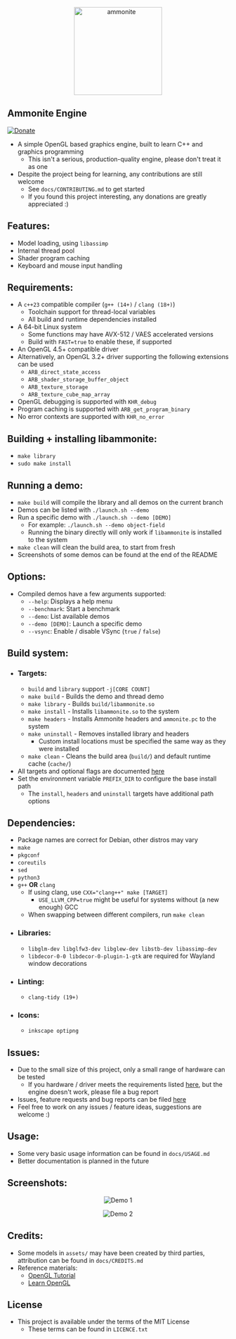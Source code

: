 <p align="center">
  <img src="https://github.com/stuarthayhurst/ammonite/raw/master/assets/icons/icon.svg" alt="ammonite" width="200px">
</p>

## Ammonite Engine
[![Donate](https://img.shields.io/badge/Donate-PayPal-green.svg)](https://paypal.me/stuartahayhurst)
  - A simple OpenGL based graphics engine, built to learn C++ and graphics programming
    - This isn't a serious, production-quality engine, please don't treat it as one
  - Despite the project being for learning, any contributions are still welcome
    - See `docs/CONTRIBUTING.md` to get started
    - If you found this project interesting, any donations are greatly appreciated :)

## Features:
  - Model loading, using `libassimp`
  - Internal thread pool
  - Shader program caching
  - Keyboard and mouse input handling

## Requirements:
  - A `c++23` compatible compiler (`g++ (14+)` / `clang (18+)`)
    - Toolchain support for thread-local variables
    - All build and runtime dependencies installed
  - A 64-bit Linux system
    - Some functions may have AVX-512 / VAES accelerated versions
    - Build with `FAST=true` to enable these, if supported
  - An OpenGL 4.5+ compatible driver
  - Alternatively, an OpenGL 3.2+ driver supporting the following extensions can be used
    - `ARB_direct_state_access`
    - `ARB_shader_storage_buffer_object`
    - `ARB_texture_storage`
    - `ARB_texture_cube_map_array`
  - OpenGL debugging is supported with `KHR_debug`
  - Program caching is supported with `ARB_get_program_binary`
  - No error contexts are supported with `KHR_no_error`

## Building + installing libammonite:
  - `make library`
  - `sudo make install`

## Running a demo:
  - `make build` will compile the library and all demos on the current branch
  - Demos can be listed with `./launch.sh --demo`
  - Run a specific demo with `./launch.sh --demo [DEMO]`
    - For example: `./launch.sh --demo object-field`
    - Running the binary directly will only work if `libammonite` is installed to the system
  - `make clean` will clean the build area, to start from fresh
  - Screenshots of some demos can be found at the end of the README

## Options:
  - Compiled demos have a few arguments supported:
    - `--help`: Displays a help menu
    - `--benchmark`: Start a benchmark
    - `--demo`: List available demos
    - `--demo [DEMO]`: Launch a specific demo
    - `--vsync`: Enable / disable VSync (`true` / `false`)

## Build system:
  - ### Targets:
    - `build` and `library` support `-j[CORE COUNT]`
    - `make build` - Builds the demo and thread demo
    - `make library` - Builds `build/libammonite.so`
    - `make install` - Installs `libammonite.so` to the system
    - `make headers` - Installs Ammonite headers and `ammonite.pc` to the system
    - `make uninstall` - Removes installed library and headers
      - Custom install locations must be specified the same way as they were installed
    - `make clean` - Cleans the build area (`build/`) and default runtime cache (`cache/`)
  - All targets and optional flags are documented [here](docs/CONTRIBUTING.md#build-system)
  - Set the environment variable `PREFIX_DIR` to configure the base install path
    - The `install`, `headers` and `uninstall` targets have additional path options

## Dependencies:
  - Package names are correct for Debian, other distros may vary
  - `make`
  - `pkgconf`
  - `coreutils`
  - `sed`
  - `python3`
  - `g++` **OR** `clang`
    - If using clang, use `CXX="clang++" make [TARGET]`
      - `USE_LLVM_CPP=true` might be useful for systems without (a new enough) GCC
    - When swapping between different compilers, run `make clean`
  - ### Libraries:
    - `libglm-dev libglfw3-dev libglew-dev libstb-dev libassimp-dev`
    - `libdecor-0-0 libdecor-0-plugin-1-gtk` are required for Wayland window decorations
  - ### Linting:
    - `clang-tidy (19+)`
  - ### Icons:
    - `inkscape optipng`

## Issues:
  - Due to the small size of this project, only a small range of hardware can be tested
    - If you hardware / driver meets the requirements listed [here](#requirements), but the engine doesn't work, please file a bug report
  - Issues, feature requests and bug reports can be filed [here](https://github.com/stuarthayhurst/ammonite/issues)
  - Feel free to work on any issues / feature ideas, suggestions are welcome :)

## Usage:
  - Some very basic usage information can be found in `docs/USAGE.md`
  - Better documentation is planned in the future

## Screenshots:
<p align="center">
  <img src="https://github.com/stuarthayhurst/ammonite/raw/master/docs/demo-1.png" alt="Demo 1">
</p>
<p align="center">
  <img src="https://github.com/stuarthayhurst/ammonite/raw/master/docs/demo-2.png" alt="Demo 2">
</p>

## Credits:
 - Some models in `assets/` may have been created by third parties, attribution can be found in `docs/CREDITS.md`
 - Reference materials:
   - [OpenGL Tutorial](https://www.opengl-tutorial.org/)
   - [Learn OpenGL](https://learnopengl.com/Introduction)

## License
  - This project is available under the terms of the MIT License
    - These terms can be found in `LICENCE.txt`
